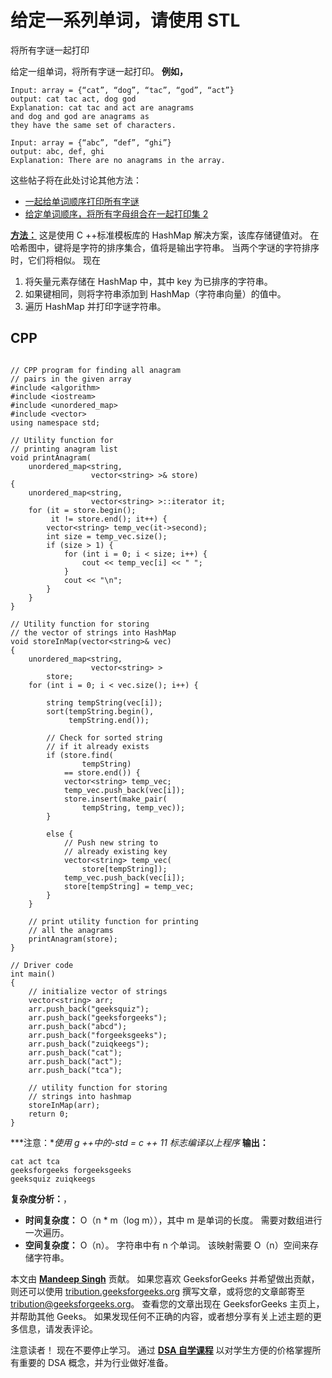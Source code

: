 # 给定一系列单词，请使用 STL

将所有字谜一起打印

给定一组单词，将所有字谜一起打印。
**例如，**

```
Input: array = {“cat”, “dog”, “tac”, “god”, “act”}
output: cat tac act, dog god
Explanation: cat tac and act are anagrams 
and dog and god are anagrams as 
they have the same set of characters.

Input: array = {“abc”, “def”, “ghi”}
output: abc, def, ghi
Explanation: There are no anagrams in the array.

```

这些帖子将在此处讨论其他方法：

*   [一起给单词顺序打印所有字谜](https://www.geeksforgeeks.org/given-a-sequence-of-words-print-all-anagrams-together/)
*   [给定单词顺序，将所有字母组合在一起打印集 2](https://www.geeksforgeeks.org/given-a-sequence-of-words-print-all-anagrams-together-set-2/)

**<u>方法：</u>** 这是使用 C ++标准模板库的 HashMap 解决方案，该库存储键值对。 在哈希图中，键将是字符的排序集合，值将是输出字符串。 当两个字谜的字符排序时，它们将相似。 现在

1.  将矢量元素存储在 HashMap 中，其中 key 为已排序的字符串。
2.  如果键相同，则将字符串添加到 HashMap（字符串向量）的值中。
3.  遍历 HashMap 并打印字谜字符串。

## CPP

```

// CPP program for finding all anagram
// pairs in the given array
#include <algorithm>
#include <iostream>
#include <unordered_map>
#include <vector>
using namespace std;

// Utility function for
// printing anagram list
void printAnagram(
    unordered_map<string,
                  vector<string> >& store)
{
    unordered_map<string,
                  vector<string> >::iterator it;
    for (it = store.begin();
         it != store.end(); it++) {
        vector<string> temp_vec(it->second);
        int size = temp_vec.size();
        if (size > 1) {
            for (int i = 0; i < size; i++) {
                cout << temp_vec[i] << " ";
            }
            cout << "\n";
        }
    }
}

// Utility function for storing
// the vector of strings into HashMap
void storeInMap(vector<string>& vec)
{
    unordered_map<string,
                  vector<string> >
        store;
    for (int i = 0; i < vec.size(); i++) {

        string tempString(vec[i]);
        sort(tempString.begin(),
             tempString.end());

        // Check for sorted string
        // if it already exists
        if (store.find(
                tempString)
            == store.end()) {
            vector<string> temp_vec;
            temp_vec.push_back(vec[i]);
            store.insert(make_pair(
                tempString, temp_vec));
        }

        else {
            // Push new string to
            // already existing key
            vector<string> temp_vec(
                store[tempString]);
            temp_vec.push_back(vec[i]);
            store[tempString] = temp_vec;
        }
    }

    // print utility function for printing
    // all the anagrams
    printAnagram(store);
}

// Driver code
int main()
{
    // initialize vector of strings
    vector<string> arr;
    arr.push_back("geeksquiz");
    arr.push_back("geeksforgeeks");
    arr.push_back("abcd");
    arr.push_back("forgeeksgeeks");
    arr.push_back("zuiqkeegs");
    arr.push_back("cat");
    arr.push_back("act");
    arr.push_back("tca");

    // utility function for storing
    // strings into hashmap
    storeInMap(arr);
    return 0;
}

```

***注意：**使用 g ++中的-std = c ++ 11 标志编译以上程序*
**输出：**

```
cat act tca 
geeksforgeeks forgeeksgeeks 
geeksquiz zuiqkeegs 

```

**复杂度分析：**，

*   **时间复杂度：** O（n * m（log m）），其中 m 是单词的长度。
    需要对数组进行一次遍历。
*   **空间复杂度：** O（n）。
    字符串中有 n 个单词。 该映射需要 O（n）空间来存储字符串。

本文由 [**Mandeep Singh**](https://github.com/msdeep14) 贡献。 如果您喜欢 GeeksforGeeks 并希望做出贡献，则还可以使用 [tribution.geeksforgeeks.org](http://www.contribute.geeksforgeeks.org) 撰写文章，或将您的文章邮寄至 tribution@geeksforgeeks.org。 查看您的文章出现在 GeeksforGeeks 主页上，并帮助其他 Geeks。
如果发现任何不正确的内容，或者想分享有关上述主题的更多信息，请发表评论。

注意读者！ 现在不要停止学习。 通过 [**DSA 自学课程**](https://practice.geeksforgeeks.org/courses/dsa-self-paced?utm_source=geeksforgeeks&utm_medium=article&utm_campaign=gfg_article_dsa_content_bottom) 以对学生方便的价格掌握所有重要的 DSA 概念，并为行业做好准备。